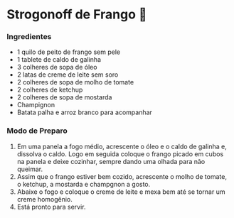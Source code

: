 # Strogonoff de Frango :chicken:

### Ingredientes

- 1 quilo de peito de frango sem pele
- 1 tablete de caldo de galinha
- 3 colheres de sopa de óleo
- 2 latas de creme de leite sem soro
- 2 colheres de sopa de molho de tomate
- 2 colheres de ketchup
- 2 colheres de sopa de mostarda
- Champignon
- Batata palha e arroz branco para acompanhar

### Modo de Preparo

1. Em uma panela a fogo médio, acrescente o óleo e o caldo de galinha e, dissolva o caldo. Logo em seguida coloque o frango picado em cubos na panela e deixe cozinhar, sempre dando uma olhada para não queimar.
2. Assim que o frango estiver bem cozido, acrescente o molho de tomate, o ketchup, a mostarda e champgnon a gosto.
3. Abaixe o fogo e coloque o creme de leite e mexa bem até se tornar um creme homogênio.
4. Está pronto para servir.
